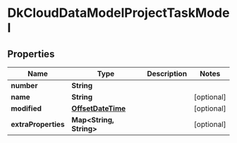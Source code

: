 
# DkCloudDataModelProjectTaskModel

## Properties
Name | Type | Description | Notes
------------ | ------------- | ------------- | -------------
**number** | **String** |  | 
**name** | **String** |  |  [optional]
**modified** | [**OffsetDateTime**](OffsetDateTime.md) |  |  [optional]
**extraProperties** | **Map&lt;String, String&gt;** |  |  [optional]



